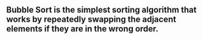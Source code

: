 ## Bubble Sort is the simplest sorting algorithm that works by repeatedly swapping the adjacent elements if they are in the wrong order. ##
